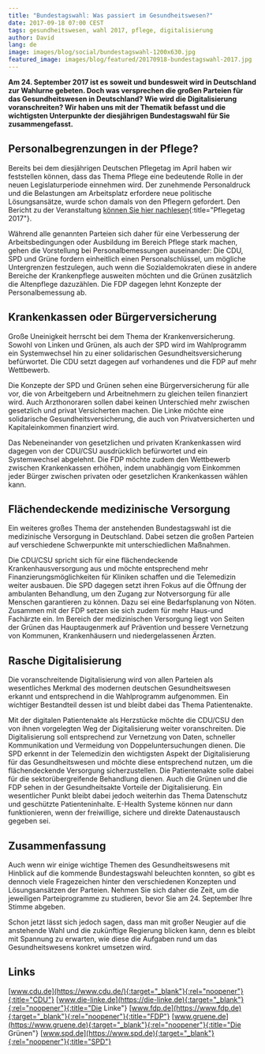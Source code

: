 ```yaml
---
title: "Bundestagswahl: Was passiert im Gesundheitswesen?"
date: 2017-09-18 07:00 CEST
tags: gesundheitswesen, wahl 2017, pflege, digitalisierung
author: David
lang: de
image: images/blog/social/bundestagswahl-1200x630.jpg
featured_image: images/blog/featured/20170918-bundestagswahl-2017.jpg
---
```

**Am 24. September 2017 ist es soweit und bundesweit wird in Deutschland zur Wahlurne gebeten. Doch was versprechen die großen Parteien für das Gesundheitswesen in Deutschland? Wie wird die Digitalisierung voranschreiten?  Wir haben uns mit der Thematik befasst und die wichtigsten Unterpunkte der diesjährigen Bundestagswahl für Sie zusammengefasst.**

## Personalbegrenzungen in der Pflege?

Bereits bei dem diesjährigen Deutschen Pflegetag im April haben wir feststellen können, dass das Thema Pflege eine bedeutende Rolle in der neuen Legislaturperiode einnehmen wird. Der zunehmende Personaldruck und die Belastungen am Arbeitsplatz erfordere neue politische Lösungsansätze, wurde schon damals von den Pflegern gefordert. Den Bericht zu der Veranstaltung [können Sie hier nachlesen](/blog/pflegetag-2017){:title="Pflegetag 2017"}.

Während alle genannten Parteien sich daher für eine Verbesserung der Arbeitsbedingungen oder Ausbildung im Bereich Pflege stark machen, gehen die Vorstellung bei Personalbemessungen auseinander: Die CDU, SPD und Grüne fordern einheitlich einen Personalschlüssel, um mögliche Untergrenzen festzulegen, auch wenn die Sozialdemokraten diese in andere Bereiche der Krankenpflege ausweiten möchten und die Grünen zusätzlich die Altenpflege dazuzählen. Die FDP dagegen lehnt Konzepte der Personalbemessung ab.

## Krankenkassen oder Bürgerversicherung

Große Uneinigkeit herrscht bei dem Thema der Krankenversicherung. Sowohl von Linken und Grünen, als auch der SPD wird im Wahlprogramm ein Systemwechsel hin zu einer solidarischen Gesundheitsversicherung befürwortet. Die CDU setzt dagegen auf vorhandenes und die FDP auf mehr Wettbewerb.

Die Konzepte der SPD und Grünen sehen eine Bürgerversicherung für alle vor, die von Arbeitgebern und Arbeitnehmern zu gleichen teilen finanziert wird. Auch Arzthonoraren sollen dabei keinen Unterschied mehr zwischen gesetzlich und privat Versicherten machen. Die Linke möchte eine solidarische Gesundheitsversicherung, die auch von Privatversicherten und Kapitaleinkommen finanziert wird.

Das Nebeneinander von gesetzlichen und privaten Krankenkassen wird dagegen von der CDU/CSU ausdrücklich befürwortet und ein Systemwechsel abgelehnt. Die FDP möchte zudem den Wettbewerb zwischen Krankenkassen erhöhen, indem unabhängig vom Einkommen jeder Bürger zwischen privaten oder gesetzlichen Krankenkassen wählen kann.

## Flächendeckende medizinische Versorgung

Ein weiteres großes Thema der anstehenden Bundestagswahl ist die medizinische Versorgung in Deutschland. Dabei setzen die großen Parteien auf verschiedene Schwerpunkte mit unterschiedlichen Maßnahmen.

Die CDU/CSU spricht sich für eine flächendeckende Krankenhausversorgung aus und möchte entsprechend mehr Finanzierungsmöglichkeiten für Kliniken schaffen und die Telemedizin weiter ausbauen.
Die SPD dagegen setzt ihren Fokus auf die Öffnung der ambulanten Behandlung, um den Zugang zur Notversorgung für alle Menschen garantieren zu können. Dazu sei eine Bedarfsplanung von Nöten. Zusammen mit der FDP setzen sie sich zudem für mehr Haus-und Fachärzte ein.
Im Bereich der medizinischen Versorgung liegt von Seiten der Grünen das Hauptaugenmerk auf Prävention und bessere Vernetzung von Kommunen, Krankenhäusern und niedergelassenen Ärzten.

## Rasche Digitalisierung

Die voranschreitende Digitalisierung wird von allen Parteien als wesentliches Merkmal des modernen deutschen Gesundheitswesen erkannt und entsprechend in die Wahlprogramm aufgenommen. Ein wichtiger Bestandteil dessen ist und bleibt dabei das Thema Patientenakte.

Mit der digitalen Patientenakte als Herzstücke möchte die CDU/CSU den von ihnen vorgelegten Weg der Digitalisierung weiter voranschreiten. Die Digitalisierung soll entsprechend zur Vernetzung von Daten, schneller Kommunikation und Vermeidung von Doppeluntersuchungen dienen.
Die SPD erkennt in der Telemedizin den wichtigsten Aspekt der Digitalisierung für das Gesundheitswesen und möchte diese entsprechend nutzen, um die flächendeckende Versorgung sicherzustellen. Die Patientenakte solle dabei für die sektorübergreifende Behandlung dienen.
Auch die Grünen und die FDP sehen in der Gesundheitsakte Vorteile der Digitalisierung. Ein wesentlicher Punkt bleibt dabei jedoch weiterhin das Thema Datenschutz und geschützte Patienteninhalte. E-Health Systeme können nur dann funktionieren, wenn der freiwillige, sichere und direkte Datenaustausch gegeben sei.


## Zusammenfassung

Auch wenn wir einige wichtige Themen des Gesundheitswesens mit Hinblick auf die kommende Bundestagswahl beleuchten konnten, so gibt es dennoch viele Fragezeichen hinter den verschiedenen Konzepten und Lösungsansätzen der Parteien. Nehmen Sie sich daher die Zeit, um die jeweiligen Parteiprogramme zu studieren, bevor Sie am 24. September Ihre Stimme abgeben.

Schon jetzt lässt sich jedoch sagen, dass man mit großer Neugier auf die anstehende Wahl und die zukünftige Regierung blicken kann, denn es bleibt mit Spannung zu erwarten, wie diese die Aufgaben rund um das Gesundheitswesens konkret umsetzen wird.

## Links

[www.cdu.de](https://www.cdu.de/){:target="_blank"}{:rel="noopener"}{:title="CDU"}
[www.die-linke.de](https://die-linke.de){:target="_blank"}{:rel="noopener"}{:title="Die Linke"}
[www.fdp.de](https://www.fdp.de){:target="_blank"}{:rel="noopener"}{:title="FDP"}
[www.gruene.de](https://www.gruene.de){:target="_blank"}{:rel="noopener"}{:title="Die Grünen"}
[www.spd.de](https://www.spd.de){:target="_blank"}{:rel="noopener"}{:title="SPD"}
